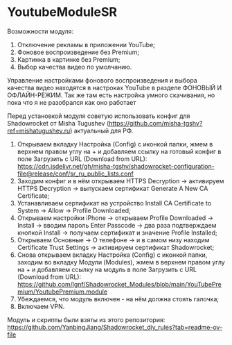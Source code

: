 # YoutubeModuleSR

Возможности модуля:
1. Отключение рекламы в приложении YouTube;
2. Фоновое воспроизведение без Premium;
3. Картинка в картинке без Premium;
4. Выбор качества видео по умолчанию.

Управление настройками фонового воспроизведения и выбора качества видео находятся в настроках YouTube в разделе ФОНОВЫЙ И ОФЛАЙН-РЕЖИМ.
Так же там есть настройка умного скачивания, но пока что я не разобрался как оно работает

Перед установкой модуля советую использовать конфиг для Shadowrocket от Misha Tugushev (https://github.com/misha-tgshv?ref=mishatugushev.ru) актуальный для РФ.
1. Открываем вкладку Настройка (Config) с иконкой папки, жмем в верхнем правом углу на + и добавляем ссылку на готовый конфиг в поле Загрузить с URL (Download from URL):
   https://cdn.jsdelivr.net/gh/misha-tgshv/shadowrocket-configuration-file@release/conf/sr_ru_public_lists.conf
3. Заходим конфиг и в нём открываем HTTPS Decryption → активируем HTTPS Decryption → выпускаем сертификат Generate A New CA Certificate;
4. Устанавливаем сертификат на устройство Install CA Certificate to System → Allow → Profile Downloaded;
5. Открываем настройки iPhone → открываем Profile Downloaded → Install → вводим пароль Enter Passcode → два раза подтверждаем кнопкой Install → получаем сертификат и значение Profile Installed;
6. Открываем Основные → О телефоне → и в самом низу находим Certificate Trust Settings → активируем сертификат Shadowrocket;
7. Снова открываем вкладку Настройка (Config) с иконкой папки, заходим во вкладку Модули (Modules), жмем в верхнем правом углу на + и добавляем ссылку на модуль в поле Загрузить с URL (Download from URL):
   https://github.com/lgnf/Shadowrocket_Modules/blob/main/YouTubePremium/YoutubePremium.module
8. Убеждаемся, что модуль включен - на нём должна стоять галочка;
9. Включаем VPN.

Модуль и скрипты были взяты из этого репозитория: 
https://github.com/YanbingJiang/Shadowrocket_diy_rules?tab=readme-ov-file
